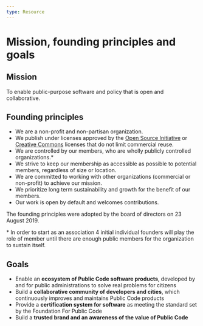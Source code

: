 ```yaml
---
type: Resource
---
```


# Mission, founding principles and goals

## Mission

To enable public-purpose software and policy that is open and collaborative.

## Founding principles

* We are a non-profit and non-partisan organization.
* We publish under licenses approved by the [Open Source Initiative](https://opensource.org/licenses) or [Creative Commons](https://creativecommons.org/licenses/) licenses that do not limit commercial reuse.
* We are controlled by our members, who are wholly publicly controlled organizations.*
* We strive to keep our membership as accessible as possible to potential members, regardless of size or location.
* We are committed to working with other organizations (commercial or non-profit) to achieve our mission.
* We prioritize long term sustainability and growth for the benefit of our members.
* Our work is open by default and welcomes contributions.

The founding principles were adopted by the board of directors on 23 August 2019.

\* In order to start as an association 4 initial individual founders will play the role of member until there are enough public members for the organization to sustain itself.

## Goals

* Enable an **ecosystem of Public Code software products**, developed by and for public administrations to solve real problems for citizens
* Build a **collaborative community of developers and cities**, which continuously improves and maintains Public Code products
* Provide a **certification system for software** as meeting the standard set by the Foundation For Public Code
* Build a **trusted brand and an awareness of the value of Public Code**
